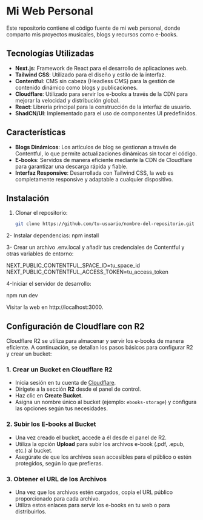 # Mi Web Personal

Este repositorio contiene el código fuente de mi web personal, donde comparto mis proyectos musicales, blogs y recursos como e-books.

## Tecnologías Utilizadas

- **Next.js**: Framework de React para el desarrollo de aplicaciones web.
- **Tailwind CSS**: Utilizado para el diseño y estilo de la interfaz.
- **Contentful**: CMS sin cabeza (Headless CMS) para la gestión de contenido dinámico como blogs y publicaciones.
- **Cloudflare**: Utilizado para servir los e-books a través de la CDN para mejorar la velocidad y distribución global.
- **React**: Librería principal para la construcción de la interfaz de usuario.
- **ShadCN/UI**: Implementado para el uso de componentes UI predefinidos.
  
## Características

- **Blogs Dinámicos**: Los artículos de blog se gestionan a través de Contentful, lo que permite actualizaciones dinámicas sin tocar el código.
- **E-books**: Servidos de manera eficiente mediante la CDN de Cloudflare para garantizar una descarga rápida y fiable.
- **Interfaz Responsive**: Desarrollada con Tailwind CSS, la web es completamente responsive y adaptable a cualquier dispositivo.
  
## Instalación

1. Clonar el repositorio:
   ```bash
   git clone https://github.com/tu-usuario/nombre-del-repositorio.git

2- Instalar dependencias:
npm install

3- Crear un archivo .env.local y añadir tus credenciales de Contentful y otras variables de entorno:

NEXT_PUBLIC_CONTENTFUL_SPACE_ID=tu_space_id
NEXT_PUBLIC_CONTENTFUL_ACCESS_TOKEN=tu_access_token


4-Iniciar el servidor de desarrollo:

npm run dev

Visitar la web en http://localhost:3000.

## Configuración de Cloudflare con R2

Cloudflare R2 se utiliza para almacenar y servir los e-books de manera eficiente. A continuación, se detallan los pasos básicos para configurar R2 y crear un bucket:

### 1. Crear un Bucket en Cloudflare R2

- Inicia sesión en tu cuenta de [Cloudflare](https://www.cloudflare.com).
- Dirígete a la sección **R2** desde el panel de control.
- Haz clic en **Create Bucket**.
- Asigna un nombre único al bucket (ejemplo: `ebooks-storage`) y configura las opciones según tus necesidades.
  
### 2. Subir los E-books al Bucket

- Una vez creado el bucket, accede a él desde el panel de R2.
- Utiliza la opción **Upload** para subir los archivos e-book (.pdf, .epub, etc.) al bucket.
- Asegúrate de que los archivos sean accesibles para el público o estén protegidos, según lo que prefieras.

### 3. Obtener el URL de los Archivos

- Una vez que los archivos estén cargados, copia el URL público proporcionado para cada archivo.
- Utiliza estos enlaces para servir los e-books en tu web o para distribuirlos.

